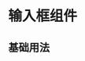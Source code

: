 # 输入框组件

## 基础用法

<script setup lang="ts">
import { ref } from 'vue';
const value = ref<string>('');
</script>

<div>
  <a-input v-model:value="value" placeholder="Basic usage" />
</div>

